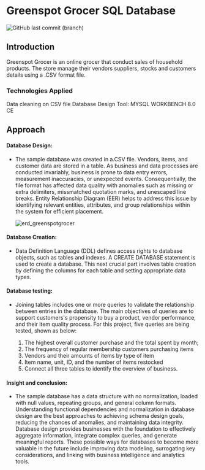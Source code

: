 # Greenspot Grocer SQL Database
![GitHub last commit (branch)](https://img.shields.io/github/last-commit/hidayahhushairi/SQL-OnlineGrocer-Greenspot/main)

## Introduction
Greenspot Grocer is an online grocer that conduct sales of household products. The store manage their vendors suppliers, stocks and customers details using a .CSV format file.

### Technologies Applied
Data cleaning on CSV file
Database Design Tool: MYSQL WORKBENCH 8.0 CE

## Approach
#### Database Design:
- The sample database was created in a.CSV file. Vendors, items, and customer data are stored in a table. As business and data processes are conducted invariably, business is prone to data entry errors,
measurement inaccuracies, or unexpected events. Consequentially, the file format has affected data quality with anomalies such as missing or extra delimiters, missmatched quotation marks, and unescaped line breaks.
Entity Relationship Diagram (EER) helps to address this issue by identifying relevant entities, attributes, and group relationships within the system for efficient placement.

  ![erd_greenspotgrocer](https://github.com/hidayahhushairi/SQL-OnlineGrocer-Greenspot/assets/106440459/bd49001a-805f-4443-9302-ded68c846822)

#### Database Creation:
- Data Definition Language (DDL) defines access rights to database objects, such as tables and indexes. A CREATE DATABASE statement is used to create a database. 
This next crucial part involves table creation by defining the columns for each table and setting appropriate data types. 
#### Database testing: 
- Joining tables includes one or more queries to validate the relationship between entries in the database. The main objectives of queries are to support customers's propensity to buy a product,
vendor performance, and their item quality process. For this project, five queries are being tested, shown as below:

    1. The highest overall customer purchase and the total spent by month;
    2. The frequency of regular membership customers purchasing items
    3. Vendors and their amounts of items by type of item
    4. Item name, unit, ID, and the number of items restocked
    5. Connect all three tables to identify the overview of business.
       
#### Insight and conclusion:
- The sample database has a data structure with no normalization, loaded with null values, repeating groups, and general column formats. Understanding functional dependencies and normalization in database design
are the best approaches to achieving schema design goals, reducing the chances of anomalies, and maintaining data integrity. Database design provides businesses with the foundation to effectively
aggregate information, integrate complex queries, and generate meaningful reports. These possible ways for databases to become more valuable in the future include improving data modeling, surrogating key
considerations, and linking with business intelligence and analytics tools.
 
 
 
